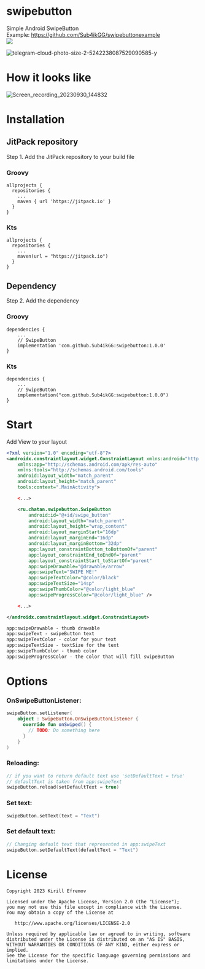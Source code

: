 # swipebutton
Simple Android SwipeButton  
Example: https://github.com/Sub4ikGG/swipebuttonexample  
[![](https://jitpack.io/v/Sub4ikGG/swipebutton.svg)](https://jitpack.io/#Sub4ikGG/swipebutton)

![telegram-cloud-photo-size-2-5242238087529090585-y](https://github.com/Sub4ikGG/swipebutton/assets/98654420/b79897e9-6231-412a-baa5-ceacaebcdd32)

# How it looks like
![Screen_recording_20230930_144832](https://github.com/Sub4ikGG/swipebutton/assets/98654420/cb862181-f8bc-42ce-9682-e1fe99e35cb1)

# Installation
## JitPack repository
Step 1. Add the JitPack repository to your build file  
### Groovy
```
allprojects {
  repositories {
    ...
    maven { url 'https://jitpack.io' }
  }
}
```
### Kts  
```
allprojects {
  repositories {
    ...
    maven(url = "https://jitpack.io")
  }
}
```
## Dependency
Step 2. Add the dependency  
### Groovy
```
dependencies {
    ...
    // SwipeButton
    implementation 'com.github.Sub4ikGG:swipebutton:1.0.0'
}
```
### Kts
```
dependencies {
    ...
    // SwipeButton
    implementation("com.github.Sub4ikGG:swipebutton:1.0.0")
}
```
# Start
Add View to your layout

```xml
<?xml version="1.0" encoding="utf-8"?>
<androidx.constraintlayout.widget.ConstraintLayout xmlns:android="http://schemas.android.com/apk/res/android"
    xmlns:app="http://schemas.android.com/apk/res-auto"
    xmlns:tools="http://schemas.android.com/tools"
    android:layout_width="match_parent"
    android:layout_height="match_parent"
    tools:context=".MainActivity">

    <...>

    <ru.chatan.swipebutton.SwipeButton
        android:id="@+id/swipe_button"
        android:layout_width="match_parent"
        android:layout_height="wrap_content"
        android:layout_marginStart="16dp"
        android:layout_marginEnd="16dp"
        android:layout_marginBottom="32dp"
        app:layout_constraintBottom_toBottomOf="parent"
        app:layout_constraintEnd_toEndOf="parent"
        app:layout_constraintStart_toStartOf="parent"
        app:swipeDrawable="@drawable/arrow"
        app:swipeText="SWIPE ME!"
        app:swipeTextColor="@color/black"
        app:swipeTextSize="14sp"
        app:swipeThumbColor="@color/light_blue"
        app:swipeProgressColor="@color/light_blue" />

    <...>

</androidx.constraintlayout.widget.ConstraintLayout>
```
```xml
app:swipeDrawable - thumb drawable
app:swipeText - swipeButton text
app:swipeTextColor - color for your text
app:swipeTextSize - textSize for the text
app:swipeThumbColor - thumb color
app:swipeProgressColor - the color that will fill swipeButton
```
# Options
### OnSwipeButtonListener:
```kotlin
swipeButton.setListener(
    object : SwipeButton.OnSwipeButtonListener {
      override fun onSwiped() {
        // TODO: Do something here
      }
    }
)
```
### Reloading:
```kotlin
// if you want to return default text use 'setDefaultText = true'
// defaultText is taken from app:swipeText
swipeButton.reload(setDefaultText = true)
```
### Set text:
```kotlin
swipeButton.setText(text = "Text")
```
### Set default text:
```kotlin
// Changing default text that represented in app:swipeText
swipeButton.setDefaultText(defaultText = "Text")
```
# License
```
Copyright 2023 Kirill Efremov

Licensed under the Apache License, Version 2.0 (the "License");
you may not use this file except in compliance with the License.
You may obtain a copy of the License at

   http://www.apache.org/licenses/LICENSE-2.0

Unless required by applicable law or agreed to in writing, software
distributed under the License is distributed on an "AS IS" BASIS,
WITHOUT WARRANTIES OR CONDITIONS OF ANY KIND, either express or implied.
See the License for the specific language governing permissions and
limitations under the License.
```
